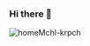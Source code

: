 ### Hi there 👋

![home](https://vk.com/doc354403795_629343132?hash=43e051d243262ee20f&dl=86ff4c973a1644d771)Mchl-krpch
